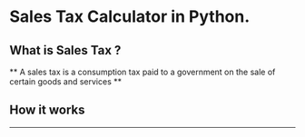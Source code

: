 # Sales Tax Calculator in Python.

## What is Sales Tax ?

** A sales tax is a consumption tax paid to a government on the sale of certain goods and services **

## How it works

---
